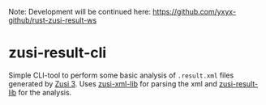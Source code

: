 Note: Development will be continued here: https://github.com/yxyx-github/rust-zusi-result-ws

# zusi-result-cli

Simple CLI-tool to perform some basic analysis of `.result.xml` files generated by [Zusi 3](https://www.zusi.de/).
Uses [zusi-xml-lib](https://github.com/yxyx-github/rust-zusi-xml-lib) for parsing the xml and [zusi-result-lib](https://github.com/yxyx-github/rust-zusi-result-lib) for the analysis.
